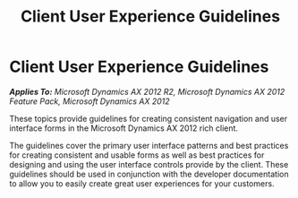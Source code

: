 ﻿---
title: Client User Experience Guidelines
TOCTitle: Client User Experience Guidelines
ms:assetid: 2e94c2c0-c7e8-4fd4-a701-da428bb87b18
ms:mtpsurl: https://msdn.microsoft.com/en-us/library/Gg886585(v=AX.60)
ms:contentKeyID: 35267950
ms.date: 11/07/2012
mtps_version: v=AX.60
f1_keywords:
- UI
- UX
- User interface
---

# Client User Experience Guidelines 


_**Applies To:** Microsoft Dynamics AX 2012 R2, Microsoft Dynamics AX 2012 Feature Pack, Microsoft Dynamics AX 2012_

These topics provide guidelines for creating consistent navigation and user interface forms in the Microsoft Dynamics AX 2012 rich client.

The guidelines cover the primary user interface patterns and best practices for creating consistent and usable forms as well as best practices for designing and using the user interface controls provide by the client. These guidelines should be used in conjunction with the developer documentation to allow you to easily create great user experiences for your customers.


